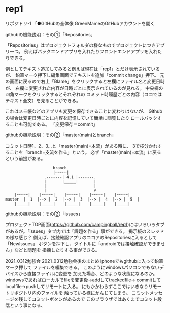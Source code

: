 # rep1
リポジトリ-1
「●GitHubの全体像
GreenMameのGitHubアカウントを開く

githubの機能説明：その①「Repositories」

「Repositories」はプロジェクトフォルダの様なものでプロジェクトにつきアプリ一つ。
例えばバックエンドアプリを入れたりフロントエンドアプリを入れたりできる。

例としてテキスト追加してみると例えば現在は「rep1」とだけ表示されているが、
鉛筆マーク押下し編集画面でテキストを追加「commit change」押下。
元の画面に戻るので右上「Blame」をクリックすると左欄にファイル名と変更日時が、
右欄に変更された内容が日時ごとに表示されているのが見れる。
中央欄の四角マークをクリックするとそれぞれの
コミット時履歴ごとの内容（ココではテキスト全文）を見ることができる。

これはメモ帳などのアプリも変更を保存できることに変わりはないが、
Githubの場合は変更日時ごとに内容を記憶していて簡単に閲覧したり
ロールバックすることも可能である。
「変更保存＝commit」

githubの機能説明：その②「master(main)とbranch」

コミット日時1、2、3...と「master(main)=本流」がある時に、
3で枝分かれすることを「branch=支流を作る」という。
必ず「master(main)=本流」に戻るという前提がある。

						 branch
						 |~~~~~|
					 .-------| 4.1 |-------.
					 |       |_____|       |
					 |                     |
					 |                     v
		|~~~~~|    |~~~~~|    |~~~~~|    |~~~~~|    |~~~~~|
	master  |  1  |--> |  2  |--> |  3  |--> |  4  |--> |  5  |
		|_____|    |_____|    |_____|    |_____|    |_____|

githubの機能説明：その②「issues」

プロジェクトTOP画面(https://github.com/campingball/rep1)にはいろいろタブ
があるが。「issues」タブ内では「課題を作る」事ができる。
掲示板のスレッドの様な感じ？
例えば、接触確認アプリのココアのRepositoriesに入るとして「NewIssues」
ボタンを押下し、タイトルに「androidでは接触確認ができません」などと問題を
指摘したりする事ができる。


2021_0312勉強会
2021_0312勉強会後のまとめ iphoneでもgithubに入って鉛筆マーク押して
ファイルを編集できる。
このようにwindowsパソコンでもないデバイスから直接ファイルに変更を
加えた場合、どのような状態になるのか。
windowsであればローカルでfileを変更後→addしてtrackedfile→
commitしてlocalfile→pushしてリモートに入る。
にもかかわらずここではいきなりリモートリポジトリ内のファイルを
触っている様にかんじてしまう。
コミットメッセージを残してコミットボタンがあるので
このブラウザではあくまでコミット段階という事になる、

